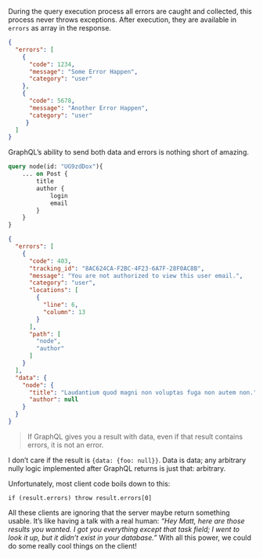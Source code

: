 During the query execution process all errors are caught and collected, 
this process  never throws exceptions. After execution, they are available in `errors` as array in the response.

````json
{
  "errors": [
    {
      "code": 1234,
      "message": "Some Error Happen",
      "category": "user"
    },
    {
      "code": 5678,
      "message": "Another Error Happen",
      "category": "user"
     }
  ]
}
````

GraphQL’s ability to send both data and errors is nothing short of amazing. 
<div class="graphiql">
<div class="request">

````graphql
query node(id: "UG9zdDox"){
    ... on Post {
        title
        author {
            login
            email
        }
    }
}
````

</div>
<div class="response">

````json
{
  "errors": [
    {
      "code": 403,
      "tracking_id": "8AC624CA-F2BC-4F23-6A7F-28F0AC8B",
      "message": "You are not authorized to view this user email.",
      "category": "user",
      "locations": [
        {
          "line": 6,
          "column": 13
        }
      ],
      "path": [
        "node",
        "author"
      ]
    }
  ],
  "data": {
    "node": {
      "title": "Laudantium quod magni non voluptas fuga non autem non.",
      "author": null
    }
  }
}
````

</div>
</div>

> If GraphQL gives you a result with data, even if that result contains errors, it is not an error.

I don’t care if the result is `{data: {foo: null}}`. Data is data; any arbitrary nully 
logic implemented after GraphQL returns is just that: arbitrary.

Unfortunately, most client code boils down to this:

	if (result.errors) throw result.errors[0]

All these clients are ignoring that the server maybe return something usable. 
It’s like having a talk with a real human: _“Hey Matt, here are those results you wanted. 
I got you everything except that task field; I went to look it up, but it didn’t exist in your database.”_
With all this power, we could do some really cool things on the client!


